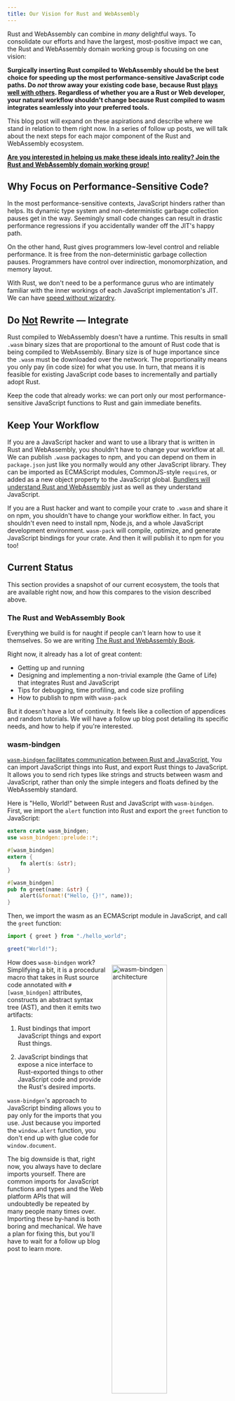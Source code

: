 ```yaml
---
title: Our Vision for Rust and WebAssembly
---
```


<meta charset="utf-8" />

Rust and WebAssembly can combine in *many* delightful ways. To consolidate our
efforts and have the largest, most-positive impact we can, the Rust and
WebAssembly domain working group is focusing on one vision:

**Surgically inserting Rust compiled to WebAssembly should be the best choice
for speeding up the most performance-sensitive JavaScript code paths. Do *not*
throw away your existing code base, because Rust [plays well with
others][better-for-all]. Regardless of whether you are a Rust or Web developer,
your natural workflow shouldn't change because Rust compiled to wasm integrates
seamlessly into your preferred tools.**

This blog post will expand on these aspirations and describe where we stand in
relation to them right now. In a series of follow up posts, we will talk about
the next steps for each major component of the Rust and WebAssembly ecosystem.

**[Are you interested in helping us make these ideals into reality? Join the
Rust and WebAssembly domain working group!][get-involved]**

## Why Focus on Performance-Sensitive Code?

In the most performance-sensitive contexts, JavaScript hinders rather than
helps. Its dynamic type system and non-deterministic garbage collection pauses
get in the way. Seemingly small code changes can result in drastic performance
regressions if you accidentally wander off the JIT's happy path.

On the other hand, Rust gives programmers low-level control and reliable
performance. It is free from the non-deterministic garbage collection
pauses. Programmers have control over indirection, monomorphization, and memory
layout.

With Rust, we don't need to be a performance gurus who are intimately familiar
with the inner workings of each JavaScript implementation's JIT. We can have
[speed without wizardry][].

## Do <u>Not</u> Rewrite — Integrate

Rust compiled to WebAssembly doesn't have a runtime. This results in small
`.wasm` binary sizes that are proportional to the amount of Rust code that is
being compiled to WebAssembly. Binary size is of huge importance since the
`.wasm` must be downloaded over the network. The proportionality means you only
pay (in code size) for what you use. In turn, that means it is feasible for
existing JavaScript code bases to incrementally and partially adopt Rust.

Keep the code that already works: we can port only our most
performance-sensitive JavaScript functions to Rust and gain immediate benefits.

## Keep Your Workflow

If you are a JavaScript hacker and want to use a library that is written in Rust
and WebAssembly, you shouldn't have to change your workflow at all. We can
publish `.wasm` packages to npm, and you can depend on them in `package.json`
just like you normally would any other JavaScript library. They can be imported
as ECMAScript modules, CommonJS-style `require`s, or added as a new object
property to the JavaScript global. [Bundlers will understand Rust and
WebAssembly][webpack-rust-plugin] just as well as they understand JavaScript.

If you are a Rust hacker and want to compile your crate to `.wasm` and share it
on npm, you shouldn't have to change your workflow either. In fact, you
shouldn't even need to install npm, Node.js, and a whole JavaScript development
environment. `wasm-pack` will compile, optimize, and generate JavaScript
bindings for your crate. And then it will publish it to npm for you too!

## Current Status

This section provides a snapshot of our current ecosystem, the tools that are
available right now, and how this compares to the vision described above.

### The Rust and WebAssembly Book

Everything we build is for naught if people can't learn how to use it
themselves. So we are writing [The Rust and WebAssembly Book][book].

Right now, it already has a lot of great content:

* Getting up and running
* Designing and implementing a non-trivial example (the Game of Life) that
  integrates Rust and JavaScript
* Tips for debugging, time profiling, and code size profiling
* How to publish to npm with `wasm-pack`

But it doesn't have a lot of continuity. It feels like a collection of
appendices and random tutorials. We will have a follow up blog post detailing
its specific needs, and how to help if you're interested.

### wasm-bindgen

[`wasm-bindgen` facilitates communication between Rust and
JavaScript.][wasm-bindgen] You can import JavaScript things into Rust, and
export Rust things to JavaScript. It allows you to send rich types like strings
and structs between wasm and JavaScript, rather than only the simple integers
and floats defined by the WebAssembly standard.

Here is "Hello, World!" between Rust and JavaScript with `wasm-bindgen`. First,
we import the `alert` function into Rust and export the `greet` function to
JavaScript:

```rust
extern crate wasm_bindgen;
use wasm_bindgen::prelude::*;

#[wasm_bindgen]
extern {
    fn alert(s: &str);
}

#[wasm_bindgen]
pub fn greet(name: &str) {
    alert(&format!("Hello, {}!", name));
}
```

Then, we import the wasm as an ECMAScript module in JavaScript, and call the
`greet` function:

```js
import { greet } from "./hello_world";

greet("World!");
```

<a href="/images/wasm-bindgen-architecture-current.png">
  <img src="/images/wasm-bindgen-architecture-current.png" alt="wasm-bindgen architecture" style="float:right;width:50%;min-width:200px;max-width:400px;margin:1em"/>
</a>

How does `wasm-bindgen` work? Simplifying a bit, it is a procedural macro that
takes in Rust source code annotated with `#[wasm_bindgen]` attributes,
constructs an abstract syntax tree (AST), and then it emits two artifacts:

1. Rust bindings that import JavaScript things and export Rust things.

2. JavaScript bindings that expose a nice interface to Rust-exported things to
   other JavaScript code and provide the Rust's desired imports.

`wasm-bindgen`'s approach to JavaScript binding allows you to pay only for the
imports that you use. Just because you imported the `window.alert` function, you
don't end up with glue code for `window.document`.

The big downside is that, right now, you always have to declare imports
yourself. There are common imports for JavaScript functions and types and the
Web platform APIs that will undoubtedly be repeated by many people many times
over. Importing these by-hand is both boring and mechanical. We have a plan for
fixing this, but you'll have to wait for a follow up blog post to learn more.

<div style="clear: both"/>

### wasm-pack

[`wasm-pack` seeks to be a one-stop shop for building, optimizing, and
publishing Rust-generated WebAssembly that you would like to interoperate with
JavaScript, in the browser, or with Node.js.][wasm-pack] `wasm-pack` helps you
build and publish Rust-generated WebAssembly to the npm registry to be used
alongside any other JavaScript package in workflows that you already use, such
as a bundler like [webpack][] or [greenkeeper][].

[![wasm-pack cartoon](/images/wasm-pack-cartoon.png)](/images/wasm-pack-cartoon.png)

*Drawing by Lin Clark in [Making WebAssembly better for Rust & for all
languages][better-for-all]*

The intention is that if you are a Rust developer and want to publish a crate
compiled to wasm on npm, `wasm-pack` will

1. compile the crate to WebAssembly with the `wasm32-unknown-unknown` target,
2. run the `wasm-bindgen` CLI tool on the `.wasm` to generate its JavaScript
   interface,
3. run any other post-build tools such as `wasm-snip` and `wasm-opt`,
4. collate any and all npm dependencies your crate and/or its JavaScript
   bindings might have,
5. and publish the resulting package on npm.

All without you, the Rust developer, needing to have a JavaScript toolchain up
and running.

Right now, steps 1, 2, and 5 are in place, but you still need to have `npm`
installed locally. There are also some more things planned for `wasm-pack`, and
our story for orchestrating builds, dependencies, and publishing coming down the
pipe, but you'll have to wait for the dedicated follow up blog post.

### Wait, There's More!

<a href="/images/twiggy.png">
  <img src="/images/twiggy.png" alt="Twiggy!" style="float:right;width:40%;min-width:100px;max-width:500px;margin:1em"/>
</a>

* [Twiggy is a code size profiler for `.wasm` binaries.][twiggy] It helps you
  answer questions like "why did this function even end up in here -- who calls
  it?" and "how much space would be saved if I stopped using this function,
  removed it, and removed all the functions that become dead code after its
  removal?"

* [`wee_alloc` is a tiny allocator designed for WebAssembly that has a (pre
  compression) code size footprint of only a single kilobyte.][wee_alloc] It is
  geared towards code that makes a handful of initial dynamically sized
  allocations, and then performs its heavy lifting without any further
  allocations. This scenario requires *some* allocator to exist, but we are more
  than happy to trade allocation performance for small code size.

<div style="clear: both"/>

<a href="/images/console_error_panic_hook.png">
  <img src="/images/console_error_panic_hook.png" alt="Twiggy!" style="float:left;width:60%;min-width:100px;max-width:800px;margin:1em"/>
</a>

* [The `console_error_panic_hook` crate provides a panic hook for wasm that logs
  panics to the developer console via the `console.error`
  function.][console_error_panic_hook] No more opaque "RuntimeError: unreachable
  executed" messages! Get the proper assertion failure message or index
  out-of-bounds information you expect. It makes debugging panics a whole lot
  easier.

* [The `wasm-snip` tool lets you forcibly replace a function's body with a
  single `unreachable` instruction.][wasm-snip] Maybe you know that some
  function will never be called at runtime, but the compiler can't prove that at
  compile time? Snip it! Then run wasm-gc again and all the functions it
  transitively called (which could also never be called at runtime) will get
  removed too. This is particularly helpful for removing Rust's panicking and
  formatting infrastructure when you intend to ship small `.wasm` binaries with
  `panic=abort`.

<div style="clear: both"/>

## Coming Soon: The Future

As mentioned throughout this post, we'll be following up with more blog posts
detailing specific goals we have for the Rust 2018 edition and how you can
help. In the meantime, don't hesitate to [join the Rust and WebAssembly domain
working group and help build the future of Rust and WebAssembly now!][get-involved]


[better-for-all]: https://hacks.mozilla.org/2018/03/making-webassembly-better-for-rust-for-all-languages/
[get-involved]: https://github.com/rustwasm/team#get-involved
[speed without wizardry]: http://fitzgeraldnick.com/2018/02/26/speed-without-wizardry.html
[webpack-rust-plugin]: https://github.com/xtuc/rust-plugin
[book]: https://rustwasm.github.io/book/
[host-bindings]: https://github.com/WebAssembly/host-bindings/blob/master/proposals/host-bindings/Overview.md
[wasm-bindgen]: https://github.com/rustwasm/wasm-bindgen
[wasm-pack]: https://github.com/rustwasm/wasm-pack
[wasm-snip]: https://github.com/rustwasm/wasm-snip
[console_error_panic_hook]: https://github.com/rustwasm/console_error_panic_hook
[twiggy]: https://github.com/rustwasm/twiggy
[wee_alloc]: https://github.com/rustwasm/wee_alloc
[webpack]: https://webpack.js.org/
[greenkeeper]: https://greenkeeper.io/
